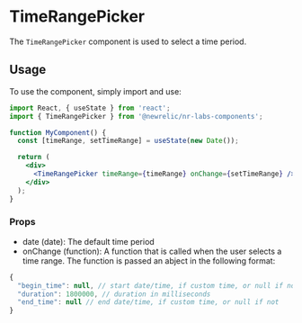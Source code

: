 # TimeRangePicker

The `TimeRangePicker` component is used to select a time period.

## Usage

To use the component, simply import and use:

```jsx
import React, { useState } from 'react';
import { TimeRangePicker } from '@newrelic/nr-labs-components';

function MyComponent() {
  const [timeRange, setTimeRange] = useState(new Date());

  return (
    <div>
      <TimeRangePicker timeRange={timeRange} onChange={setTimeRange} />
    </div>
  );
}
```
### Props

- date (date): The default time period 
- onChange (function): A function that is called when the user selects a time range. The function is passed an abject in the following format:

```javascript
{
  "begin_time": null, // start date/time, if custom time, or null if not
  "duration": 1800000, // duration in milliseconds
  "end_time": null // end date/time, if custom time, or null if not
}
```

